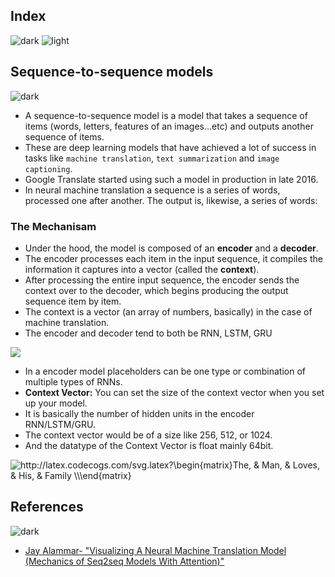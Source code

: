 ## Index
![dark](https://user-images.githubusercontent.com/12748752/141935752-90492d2e-7904-4f9f-a5a1-c4e59ddc3a33.png)
![light](https://user-images.githubusercontent.com/12748752/141935760-406edb8f-cb9b-4e30-9b69-9153b52c28b4.png)

## Sequence-to-sequence models  
![dark](https://user-images.githubusercontent.com/12748752/141935752-90492d2e-7904-4f9f-a5a1-c4e59ddc3a33.png)
* A sequence-to-sequence model is a model that takes a sequence of items (words, letters, features of an images…etc) and outputs another sequence of items.
* These are deep learning models that have achieved a lot of success in tasks like `machine translation`, `text summarization` and `image captioning`.
* Google Translate started using such a model in production in late 2016. 
* In neural machine translation a sequence is a series of words, processed one after another. The output is, likewise, a series of words:

### The Mechanisam
* Under the hood, the model is composed of an **encoder** and a **decoder**.
* The encoder processes each item in the input sequence, it compiles the information it captures into a vector (called the **context**). 
* After processing the entire input sequence, the encoder sends the context over to the decoder, which begins producing the output sequence item by item.
* The context is a vector (an array of numbers, basically) in the case of machine translation. 
* The encoder and decoder tend to both be RNN, LSTM, GRU
<img src="https://user-images.githubusercontent.com/12748752/159683212-c666dd34-a293-4b7e-881f-7d60bef23663.png" />

* In a encoder model placeholders can be one type or combination of multiple types of RNNs.
* **Context Vector:** You can set the size of the context vector when you set up your model. 
* It is basically the number of hidden units in the encoder RNN/LSTM/GRU. 
* The context vector would be of a size like 256, 512, or 1024.
* And the datatype of the Context Vector is float mainly 64bit.

<img src="http://latex.codecogs.com/svg.latex?\begin{matrix}The,&space;&&space;&space;Man,&space;&space;&&space;&space;Loves,&space;&&space;His,&space;&&space;&space;Family&space;&space;\\\end{matrix}" title="http://latex.codecogs.com/svg.latex?\begin{matrix}The, & Man, & Loves, & His, & Family \\\end{matrix}" />


## References 
![dark](https://user-images.githubusercontent.com/12748752/141935752-90492d2e-7904-4f9f-a5a1-c4e59ddc3a33.png)
* [Jay Alammar- "Visualizing A Neural Machine Translation Model (Mechanics of Seq2seq Models With Attention)"](https://jalammar.github.io/visualizing-neural-machine-translation-mechanics-of-seq2seq-models-with-attention/)
